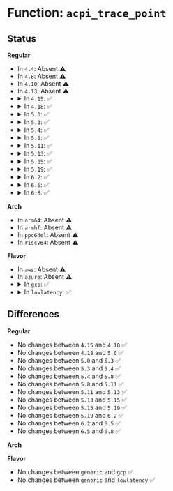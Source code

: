 # Function: <code>acpi_trace_point</code>

## Status
<b>Regular</b>
<ul>
<li>
In <code>4.4</code>: Absent ⚠️
</li>
<li>
In <code>4.8</code>: Absent ⚠️
</li>
<li>
In <code>4.10</code>: Absent ⚠️
</li>
<li>
In <code>4.13</code>: Absent ⚠️
</li>
<li>
<details>
<summary>In <code>4.15</code>: ✅</summary>

```c
void acpi_trace_point(acpi_trace_event_type type, u8 begin, u8 *aml, char *pathname);
```

**Collision:** Unique Global

**Inline:** No

**Transformation:** False

**Instances:**

```
In drivers/acpi/acpica/utdebug.c (ffffffff81581f7d)
Location: drivers/acpi/acpica/utdebug.c:617
Inline: False
Direct callers:
  - drivers/acpi/acpica/extrace.c:acpi_ex_stop_trace_opcode
  - drivers/acpi/acpica/extrace.c:acpi_ex_start_trace_opcode
  - drivers/acpi/acpica/extrace.c:acpi_ex_stop_trace_method
  - drivers/acpi/acpica/extrace.c:acpi_ex_start_trace_method
```
**Symbols:**

```
ffffffff81581f7d-ffffffff81581fb7: acpi_trace_point (STB_GLOBAL)
```
</details>
</li>
<li>
<details>
<summary>In <code>4.18</code>: ✅</summary>

```c
void acpi_trace_point(acpi_trace_event_type type, u8 begin, u8 *aml, char *pathname);
```

**Collision:** Unique Global

**Inline:** No

**Transformation:** False

**Instances:**

```
In drivers/acpi/acpica/utdebug.c (ffffffff815b9132)
Location: drivers/acpi/acpica/utdebug.c:597
Inline: False
Direct callers:
  - drivers/acpi/acpica/extrace.c:acpi_ex_stop_trace_opcode
  - drivers/acpi/acpica/extrace.c:acpi_ex_start_trace_opcode
  - drivers/acpi/acpica/extrace.c:acpi_ex_stop_trace_method
  - drivers/acpi/acpica/extrace.c:acpi_ex_start_trace_method
```
**Symbols:**

```
ffffffff815b9132-ffffffff815b916c: acpi_trace_point (STB_GLOBAL)
```
</details>
</li>
<li>
<details>
<summary>In <code>5.0</code>: ✅</summary>

```c
void acpi_trace_point(acpi_trace_event_type type, u8 begin, u8 *aml, char *pathname);
```

**Collision:** Unique Global

**Inline:** No

**Transformation:** False

**Instances:**

```
In drivers/acpi/acpica/utdebug.c (ffffffff815d2503)
Location: drivers/acpi/acpica/utdebug.c:597
Inline: False
Direct callers:
  - drivers/acpi/acpica/extrace.c:acpi_ex_stop_trace_opcode
  - drivers/acpi/acpica/extrace.c:acpi_ex_start_trace_opcode
  - drivers/acpi/acpica/extrace.c:acpi_ex_stop_trace_method
  - drivers/acpi/acpica/extrace.c:acpi_ex_start_trace_method
```
**Symbols:**

```
ffffffff815d2503-ffffffff815d253d: acpi_trace_point (STB_GLOBAL)
```
</details>
</li>
<li>
<details>
<summary>In <code>5.3</code>: ✅</summary>

```c
void acpi_trace_point(acpi_trace_event_type type, u8 begin, u8 *aml, char *pathname);
```

**Collision:** Unique Global

**Inline:** No

**Transformation:** False

**Instances:**

```
In drivers/acpi/acpica/utdebug.c (ffffffff81603dfd)
Location: drivers/acpi/acpica/utdebug.c:597
Inline: False
Direct callers:
  - drivers/acpi/acpica/extrace.c:acpi_ex_stop_trace_opcode
  - drivers/acpi/acpica/extrace.c:acpi_ex_start_trace_opcode
  - drivers/acpi/acpica/extrace.c:acpi_ex_stop_trace_method
  - drivers/acpi/acpica/extrace.c:acpi_ex_start_trace_method
```
**Symbols:**

```
ffffffff81603dfd-ffffffff81603e37: acpi_trace_point (STB_GLOBAL)
```
</details>
</li>
<li>
<details>
<summary>In <code>5.4</code>: ✅</summary>

```c
void acpi_trace_point(acpi_trace_event_type type, u8 begin, u8 *aml, char *pathname);
```

**Collision:** Unique Global

**Inline:** No

**Transformation:** False

**Instances:**

```
In drivers/acpi/acpica/utdebug.c (ffffffff816252a7)
Location: drivers/acpi/acpica/utdebug.c:597
Inline: False
Direct callers:
  - drivers/acpi/acpica/extrace.c:acpi_ex_stop_trace_opcode
  - drivers/acpi/acpica/extrace.c:acpi_ex_start_trace_opcode
  - drivers/acpi/acpica/extrace.c:acpi_ex_stop_trace_method
  - drivers/acpi/acpica/extrace.c:acpi_ex_start_trace_method
```
**Symbols:**

```
ffffffff816252a7-ffffffff816252e1: acpi_trace_point (STB_GLOBAL)
```
</details>
</li>
<li>
<details>
<summary>In <code>5.8</code>: ✅</summary>

```c
void acpi_trace_point(acpi_trace_event_type type, u8 begin, u8 *aml, char *pathname);
```

**Collision:** Unique Global

**Inline:** No

**Transformation:** False

**Instances:**

```
In drivers/acpi/acpica/utdebug.c (ffffffff816d1a48)
Location: drivers/acpi/acpica/utdebug.c:597
Inline: False
Direct callers:
  - drivers/acpi/acpica/extrace.c:acpi_ex_stop_trace_opcode
  - drivers/acpi/acpica/extrace.c:acpi_ex_start_trace_opcode
  - drivers/acpi/acpica/extrace.c:acpi_ex_stop_trace_method
  - drivers/acpi/acpica/extrace.c:acpi_ex_start_trace_method
```
**Symbols:**

```
ffffffff816d1a48-ffffffff816d1a82: acpi_trace_point (STB_GLOBAL)
```
</details>
</li>
<li>
<details>
<summary>In <code>5.11</code>: ✅</summary>

```c
void acpi_trace_point(acpi_trace_event_type type, u8 begin, u8 *aml, char *pathname);
```

**Collision:** Unique Global

**Inline:** No

**Transformation:** False

**Instances:**

```
In drivers/acpi/acpica/utdebug.c (ffffffff816efa26)
Location: drivers/acpi/acpica/utdebug.c:597
Inline: False
Direct callers:
  - drivers/acpi/acpica/extrace.c:acpi_ex_stop_trace_opcode
  - drivers/acpi/acpica/extrace.c:acpi_ex_start_trace_opcode
  - drivers/acpi/acpica/extrace.c:acpi_ex_stop_trace_method
  - drivers/acpi/acpica/extrace.c:acpi_ex_start_trace_method
```
**Symbols:**

```
ffffffff816efa26-ffffffff816efa60: acpi_trace_point (STB_GLOBAL)
```
</details>
</li>
<li>
<details>
<summary>In <code>5.13</code>: ✅</summary>

```c
void acpi_trace_point(acpi_trace_event_type type, u8 begin, u8 *aml, char *pathname);
```

**Collision:** Unique Global

**Inline:** No

**Transformation:** False

**Instances:**

```
In drivers/acpi/acpica/utdebug.c (ffffffff816d188b)
Location: drivers/acpi/acpica/utdebug.c:597
Inline: False
Direct callers:
  - drivers/acpi/acpica/extrace.c:acpi_ex_stop_trace_opcode
  - drivers/acpi/acpica/extrace.c:acpi_ex_start_trace_opcode
  - drivers/acpi/acpica/extrace.c:acpi_ex_stop_trace_method
  - drivers/acpi/acpica/extrace.c:acpi_ex_start_trace_method
```
**Symbols:**

```
ffffffff816d188b-ffffffff816d18c5: acpi_trace_point (STB_GLOBAL)
```
</details>
</li>
<li>
<details>
<summary>In <code>5.15</code>: ✅</summary>

```c
void acpi_trace_point(acpi_trace_event_type type, u8 begin, u8 *aml, char *pathname);
```

**Collision:** Unique Global

**Inline:** No

**Transformation:** False

**Instances:**

```
In drivers/acpi/acpica/utdebug.c (ffffffff81748fe5)
Location: drivers/acpi/acpica/utdebug.c:597
Inline: False
Direct callers:
  - drivers/acpi/acpica/extrace.c:acpi_ex_stop_trace_opcode
  - drivers/acpi/acpica/extrace.c:acpi_ex_start_trace_opcode
  - drivers/acpi/acpica/extrace.c:acpi_ex_stop_trace_method
  - drivers/acpi/acpica/extrace.c:acpi_ex_start_trace_method
```
**Symbols:**

```
ffffffff81748fe5-ffffffff8174901f: acpi_trace_point (STB_GLOBAL)
```
</details>
</li>
<li>
<details>
<summary>In <code>5.19</code>: ✅</summary>

```c
void acpi_trace_point(acpi_trace_event_type type, u8 begin, u8 *aml, char *pathname);
```

**Collision:** Unique Global

**Inline:** No

**Transformation:** False

**Instances:**

```
In drivers/acpi/acpica/utdebug.c (ffffffff8187b24a)
Location: drivers/acpi/acpica/utdebug.c:597
Inline: False
Direct callers:
  - drivers/acpi/acpica/extrace.c:acpi_ex_stop_trace_opcode
  - drivers/acpi/acpica/extrace.c:acpi_ex_start_trace_opcode
  - drivers/acpi/acpica/extrace.c:acpi_ex_stop_trace_method
  - drivers/acpi/acpica/extrace.c:acpi_ex_start_trace_method
```
**Symbols:**

```
ffffffff8187b24a-ffffffff8187b290: acpi_trace_point (STB_GLOBAL)
```
</details>
</li>
<li>
<details>
<summary>In <code>6.2</code>: ✅</summary>

```c
void acpi_trace_point(acpi_trace_event_type type, u8 begin, u8 *aml, char *pathname);
```

**Collision:** Unique Global

**Inline:** No

**Transformation:** False

**Instances:**

```
In drivers/acpi/acpica/utdebug.c (ffffffff819be010)
Location: drivers/acpi/acpica/utdebug.c:597
Inline: False
Direct callers:
  - drivers/acpi/acpica/extrace.c:acpi_ex_stop_trace_opcode
  - drivers/acpi/acpica/extrace.c:acpi_ex_start_trace_opcode
  - drivers/acpi/acpica/extrace.c:acpi_ex_stop_trace_method
  - drivers/acpi/acpica/extrace.c:acpi_ex_start_trace_method
```
**Symbols:**

```
ffffffff819be010-ffffffff819be081: acpi_trace_point (STB_GLOBAL)
```
</details>
</li>
<li>
<details>
<summary>In <code>6.5</code>: ✅</summary>

```c
void acpi_trace_point(acpi_trace_event_type type, u8 begin, u8 *aml, char *pathname);
```

**Collision:** Unique Global

**Inline:** No

**Transformation:** False

**Instances:**

```
In drivers/acpi/acpica/utdebug.c (ffffffff81a05200)
Location: drivers/acpi/acpica/utdebug.c:597
Inline: False
Direct callers:
  - drivers/acpi/acpica/extrace.c:acpi_ex_stop_trace_opcode
  - drivers/acpi/acpica/extrace.c:acpi_ex_start_trace_opcode
  - drivers/acpi/acpica/extrace.c:acpi_ex_stop_trace_method
  - drivers/acpi/acpica/extrace.c:acpi_ex_start_trace_method
```
**Symbols:**

```
ffffffff81a05200-ffffffff81a05271: acpi_trace_point (STB_GLOBAL)
```
</details>
</li>
<li>
<details>
<summary>In <code>6.8</code>: ✅</summary>

```c
void acpi_trace_point(acpi_trace_event_type type, u8 begin, u8 *aml, char *pathname);
```

**Collision:** Unique Global

**Inline:** No

**Transformation:** False

**Instances:**

```
In drivers/acpi/acpica/utdebug.c (ffffffff81a500a0)
Location: drivers/acpi/acpica/utdebug.c:602
Inline: False
Direct callers:
  - drivers/acpi/acpica/extrace.c:acpi_ex_stop_trace_opcode
  - drivers/acpi/acpica/extrace.c:acpi_ex_start_trace_opcode
  - drivers/acpi/acpica/extrace.c:acpi_ex_stop_trace_method
  - drivers/acpi/acpica/extrace.c:acpi_ex_start_trace_method
```
**Symbols:**

```
ffffffff81a500a0-ffffffff81a50111: acpi_trace_point (STB_GLOBAL)
```
</details>
</li>
</ul>
<b>Arch</b>
<ul>
<li>
In <code>arm64</code>: Absent ⚠️
</li>
<li>
In <code>armhf</code>: Absent ⚠️
</li>
<li>
In <code>ppc64el</code>: Absent ⚠️
</li>
<li>
In <code>riscv64</code>: Absent ⚠️
</li>
</ul>
<b>Flavor</b>
<ul>
<li>
In <code>aws</code>: Absent ⚠️
</li>
<li>
In <code>azure</code>: Absent ⚠️
</li>
<li>
<details>
<summary>In <code>gcp</code>: ✅</summary>

```c
void acpi_trace_point(acpi_trace_event_type type, u8 begin, u8 *aml, char *pathname);
```

**Collision:** Unique Global

**Inline:** No

**Transformation:** False

**Instances:**

```
In drivers/acpi/acpica/utdebug.c (ffffffff81619587)
Location: drivers/acpi/acpica/utdebug.c:597
Inline: False
Direct callers:
  - drivers/acpi/acpica/extrace.c:acpi_ex_stop_trace_opcode
  - drivers/acpi/acpica/extrace.c:acpi_ex_start_trace_opcode
  - drivers/acpi/acpica/extrace.c:acpi_ex_stop_trace_method
  - drivers/acpi/acpica/extrace.c:acpi_ex_start_trace_method
```
**Symbols:**

```
ffffffff81619587-ffffffff816195c1: acpi_trace_point (STB_GLOBAL)
```
</details>
</li>
<li>
<details>
<summary>In <code>lowlatency</code>: ✅</summary>

```c
void acpi_trace_point(acpi_trace_event_type type, u8 begin, u8 *aml, char *pathname);
```

**Collision:** Unique Global

**Inline:** No

**Transformation:** False

**Instances:**

```
In drivers/acpi/acpica/utdebug.c (ffffffff81633437)
Location: drivers/acpi/acpica/utdebug.c:597
Inline: False
Direct callers:
  - drivers/acpi/acpica/extrace.c:acpi_ex_stop_trace_opcode
  - drivers/acpi/acpica/extrace.c:acpi_ex_start_trace_opcode
  - drivers/acpi/acpica/extrace.c:acpi_ex_stop_trace_method
  - drivers/acpi/acpica/extrace.c:acpi_ex_start_trace_method
```
**Symbols:**

```
ffffffff81633437-ffffffff81633471: acpi_trace_point (STB_GLOBAL)
```
</details>
</li>
</ul>

## Differences
<b>Regular</b>
<ul>
<li>
No changes between <code>4.15</code> and <code>4.18</code> ✅
</li>
<li>
No changes between <code>4.18</code> and <code>5.0</code> ✅
</li>
<li>
No changes between <code>5.0</code> and <code>5.3</code> ✅
</li>
<li>
No changes between <code>5.3</code> and <code>5.4</code> ✅
</li>
<li>
No changes between <code>5.4</code> and <code>5.8</code> ✅
</li>
<li>
No changes between <code>5.8</code> and <code>5.11</code> ✅
</li>
<li>
No changes between <code>5.11</code> and <code>5.13</code> ✅
</li>
<li>
No changes between <code>5.13</code> and <code>5.15</code> ✅
</li>
<li>
No changes between <code>5.15</code> and <code>5.19</code> ✅
</li>
<li>
No changes between <code>5.19</code> and <code>6.2</code> ✅
</li>
<li>
No changes between <code>6.2</code> and <code>6.5</code> ✅
</li>
<li>
No changes between <code>6.5</code> and <code>6.8</code> ✅
</li>
</ul>
<b>Arch</b>
<ul>
</ul>
<b>Flavor</b>
<ul>
<li>
No changes between <code>generic</code> and <code>gcp</code> ✅
</li>
<li>
No changes between <code>generic</code> and <code>lowlatency</code> ✅
</li>
</ul>
